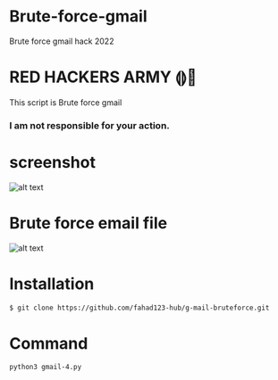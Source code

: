 # Brute-force-gmail
Brute force gmail hack 2022


# RED HACKERS ARMY ⟬⟭💜

This script is Brute force gmail

### I am not responsible for your action.

# screenshot
![alt text](https://www3.0zz0.com/2020/04/14/09/137204080.png)

# Brute force email file 

![alt text](https://www3.0zz0.com/2020/04/14/09/326638511.png)

# Installation
```bash
$ git clone https://github.com/fahad123-hub/g-mail-bruteforce.git
```
# Command
```bash
python3 gmail-4.py 

```




